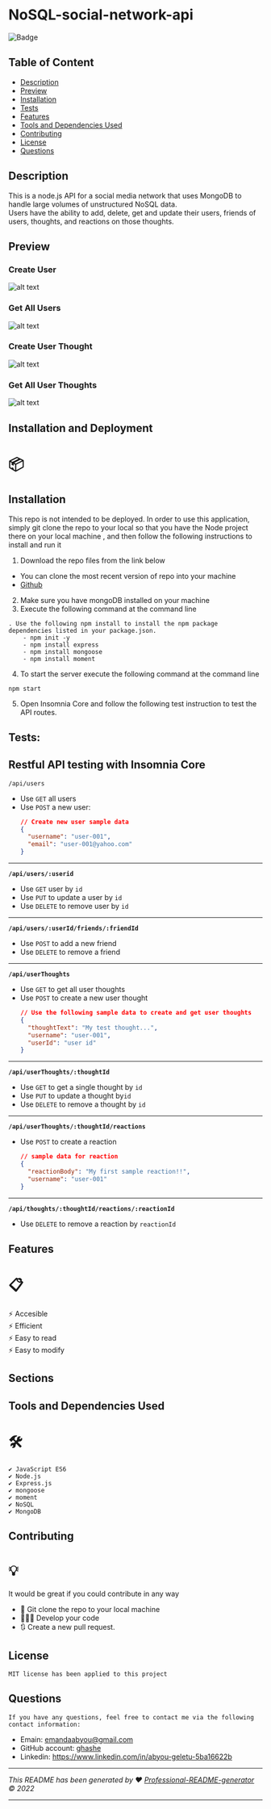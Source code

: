 # NoSQL-social-network-api

![Badge](https://img.shields.io/badge/License-MIT-blue.svg)

## Table of Content

- [Description](#description)
- [Preview](#preview)
- [Installation](#installation)
- [Tests](#tests)
- [Features](#features)
- [Tools and Dependencies Used](#tools-and-dependencies-used)
- [Contributing](#contributing)
- [License](#license)
- [Questions](#questions)

## Description

This is a node.js API for a social media network that uses MongoDB to handle large volumes of unstructured NoSQL data.  
Users have the ability to add, delete, get and update their users, friends of users, thoughts, and reactions on those thoughts.

## Preview

### Create User

![alt text](./assets/images/create-user.png)

### Get All Users

![alt text](./assets/images/get-all-users.png)

### Create User Thought

![alt text](./assets/images/create-user-thought.png)

### Get All User Thoughts

![alt text](./assets/images/create-user-thought.png)

## Installation and Deployment

# 📦

## Installation

This repo is not intended to be deployed. In order to use this application, simply git clone the repo to your local so that you have the Node project there on your local machine , and then follow the following instructions to install and run it

1. Download the repo files from the link below

- You can clone the most recent version of repo into your machine
- [Github](https://github.com/chris6661/18-NoSQL-Social-Network-API)

2. Make sure you have mongoDB installed on your machine
3. Execute the following command at the command line

```
. Use the following npm install to install the npm package dependencies listed in your package.json.
    - npm init -y
    - npm install express
    - npm install mongoose
    - npm install moment
```

4. To start the server execute the following command at the command line

```
npm start

```

5. Open Insomnia Core and follow the following test instruction to test the API routes.

## Tests:

## Restful API testing with Insomnia Core

`/api/users`

- Use `GET` all users
- Use `POST` a new user:
  ```json
  // Create new user sample data
  {
    "username": "user-001",
    "email": "user-001@yahoo.com"
  }
  ```

---

**`/api/users/:userid`**

- Use `GET` user by `id`
- Use `PUT` to update a user by `id`
- Use `DELETE` to remove user by `id`

---

**`/api/users/:userId/friends/:friendId`**

- Use `POST` to add a new friend
- Use `DELETE` to remove a friend

---

**`/api/userThoughts`**

- Use `GET` to get all user thoughts
- Use `POST` to create a new user thought
  ```json
  // Use the following sample data to create and get user thoughts
  {
    "thoughtText": "My test thought...",
    "username": "user-001",
    "userId": "user id"
  }
  ```

---

**`/api/userThoughts/:thoughtId`**

- Use `GET` to get a single thought by `id`
- Use `PUT` to update a thought by`id`
- Use `DELETE` to remove a thought by `id`

---

**`/api/userThoughts/:thoughtId/reactions`**

- Use `POST` to create a reaction
  ```json
  // sample data for reaction
  {
    "reactionBody": "My first sample reaction!!",
    "username": "user-001"
  }
  ```

---

**`/api/thoughts/:thoughtId/reactions/:reactionId`**

- Use `DELETE` to remove a reaction by `reactionId`

## Features

# 📋

⚡️ Accesible  
⚡️ Efficient  
⚡️ Easy to read  
⚡️ Easy to modify

## Sections

## Tools and Dependencies Used

# 🛠️

    ✔️ JavaScript ES6
    ✔️ Node.js
    ✔️ Express.js
    ✔️ mongoose
    ✔️ moment
    ✔️ NoSQL
    ✔️ MongoDB

## Contributing

# 💡

It would be great if you could contribute in any way

- 👯 Git clone the repo to your local machine
- 🔨🔨🔨 Develop your code
- 🔃 Create a new pull request.

## License

    MIT license has been applied to this project

## Questions

    If you have any questions, feel free to contact me via the following contact information:

- Emain: emandaabyou@gmail.com
- GitHub account: [ghashe](https://github.com/ghashe)
- Linkedin: https://www.linkedin.com/in/abyou-geletu-5ba16622b

---

_This README has been generated by ❤ [Professional-README-generator](https://github.com/ghashe/professional-README-generator) © 2022_

---

```

```
